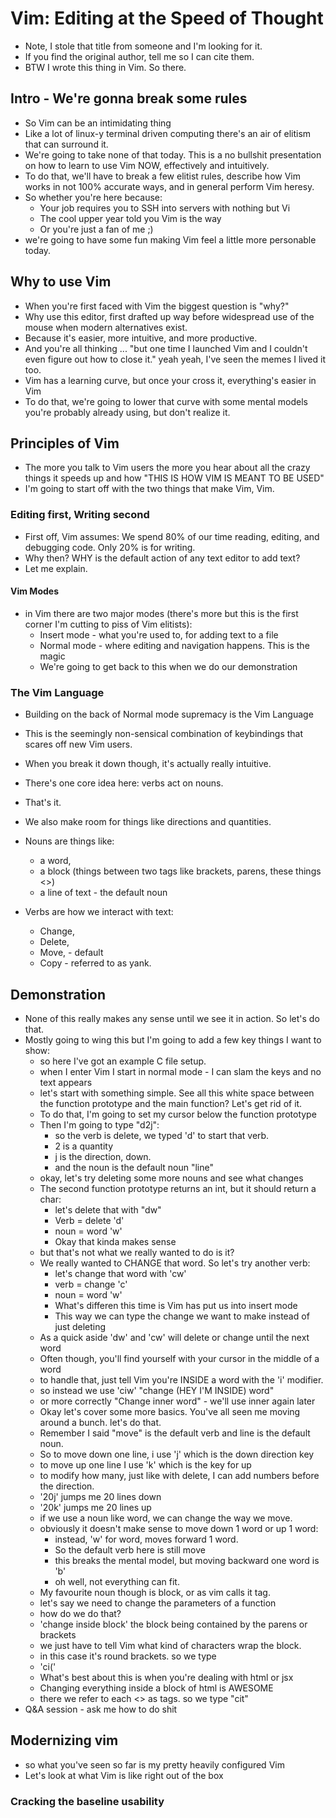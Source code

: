# Vim: Editing at the Speed of Thought 

* Note, I stole that title from someone and I'm looking for it.
* If you find the original author, tell me so I can cite them.
* BTW I wrote this thing in Vim. So there.

## Intro - We're gonna break some rules

* So Vim can be an intimidating thing
* Like a lot of linux-y terminal driven computing there's an air of 
  elitism that can surround it.
* We're going to take none of that today. This is a no bullshit presentation on 
  how to learn to use Vim NOW, effectively and intuitively.
* To do that, we'll have to break a few elitist rules, describe how Vim works 
  in not 100% accurate ways, and in general perform Vim heresy.
* So whether you're here because:
    * Your job requires you to SSH into servers with nothing but Vi
    * The cool upper year told you Vim is the way
    * Or you're just a fan of me ;)
* we're going to have some fun making Vim feel a little more personable today.

## Why to use Vim

* When you're first faced with Vim the biggest question is "why?"
* Why use this editor, first drafted up way before widespread use of the mouse 
  when modern alternatives exist.
* Because it's easier, more intuitive, and more productive.
* And you're all thinking ... "but one time I launched Vim and I couldn't 
  even figure out how to close it." yeah yeah, I've seen the memes 
  I lived it too.
* Vim has a learning curve, but once your cross it, everything's easier in Vim
* To do that, we're going to lower that curve with some mental models 
  you're probably already using, but don't realize it.

## Principles of Vim

* The more you talk to Vim users the more you hear about all the crazy 
  things it speeds up and how "THIS IS HOW VIM IS MEANT TO BE USED"
* I'm going to start off with the two things that make Vim, Vim.

### Editing first, Writing second

* First off, Vim assumes: We spend 80% of our time reading, editing, and 
  debugging code. Only 20% is for writing.
* Why then? WHY is the default action of any text editor to add text?
* Let me explain.

#### Vim Modes

* in Vim there are two major modes (there's more but this is the first corner 
  I'm cutting to piss of Vim elitists):
    * Insert mode - what you're used to, for adding text to a file
    * Normal mode - where editing and navigation happens. This is the magic
    * We're going to get back to this when we do our demonstration

### The Vim Language

* Building on the back of Normal mode supremacy is the Vim Language
* This is the seemingly non-sensical combination of keybindings that 
  scares off new Vim users.
* When you break it down though, it's actually really intuitive.
* There's one core idea here: verbs act on nouns.
* That's it.
* We also make room for things like directions and quantities. 

* Nouns are things like:
    * a word,
    * a block (things between two tags like brackets, parens, these things <>)
    * a line of text - the default noun
* Verbs are how we interact with text:
    * Change,
    * Delete,
    * Move, - default
    * Copy - referred to as yank.

## Demonstration

* None of this really makes any sense until we see it in action. So let's do that.
* Mostly going to wing this but I'm going to add a few key things I want to show:
    * so here I've got an example C file setup.
    * when I enter Vim I start in normal mode - I can slam the keys and 
      no text appears
    * let's start with something simple. See all this white space between 
      the function prototype and the main function? Let's get rid of it.
    * To do that, I'm going to set my cursor below the function prototype
    * Then I'm going to type "d2j":
        * so the verb is delete, we typed 'd' to start that verb.
        * 2 is a quantity
        * j is the direction, down.
        * and the noun is the default noun "line"
    * okay, let's try deleting some more nouns and see what changes
    * The second function prototype returns an int, but it should return a char:
        * let's delete that with "dw"
        * Verb = delete 'd'
        * noun = word 'w'
        * Okay that kinda makes sense
    * but that's not what we really wanted to do is it?
    * We really wanted to CHANGE that word. So let's try another verb:
        * let's change that word with 'cw'
        * verb = change 'c'
        * noun = word 'w'
        * What's differen this time is Vim has put us into insert mode
        * This way we can type the change we want to make instead of 
          just deleting
    * As a quick aside 'dw' and 'cw' will delete or change until the next word
    * Often though, you'll find yourself with your cursor in the middle of a word
    * to handle that, just tell Vim you're INSIDE a word with the 'i' modifier.
    * so instead we use 'ciw' "change (HEY I'M INSIDE) word"
    * or more correctly "Change inner word" - we'll use inner again later
    * Okay let's cover some more basics. You've all seen me moving around a bunch. 
      let's do that.
    * Remember I said "move" is the default verb and line is the default noun.
    * So to move down one line, i use 'j' which is the down direction key
    * to move up one line I use 'k' which is the key for up
    * to modify how many, just like with delete, I can add numbers before the direction.
    * '20j' jumps me 20 lines down
    * '20k' jumps me 20 lines up
    * if we use a noun like word, we can change the way we move.
    * obviously it doesn't make sense to move down 1 word or up 1 word:
        * instead, 'w' for word, moves forward 1 word.
        * So the default verb here is still move
        * this breaks the mental model, but moving backward one word is 'b'
        * oh well, not everything can fit.
    * My favourite noun though is block, or as vim calls it tag.
    * let's say we need to change the parameters of a function
    * how do we do that?
    * 'change inside block' the block being contained by the parens or brackets
    * we just have to tell Vim what kind of characters wrap the block.
    * in this case it's round brackets. so we type
    * 'ci('
    * What's best about this is when you're dealing with html or jsx
    * Changing everything inside a block of html is AWESOME
    * there we refer to each <> as tags. so we type "cit"
* Q&A session - ask me how to do shit

## Modernizing vim

* so what you've seen so far is my pretty heavily configured Vim
* Let's look at what Vim is like right out of the box

### Cracking the baseline usability

